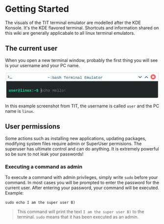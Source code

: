 # Getting Started
The visuals of the TIT terminal emulator are modelled after the KDE Konsole. It's the KDE flavored terminal. Shortcuts and information shared 
on this wiki are generally applicabale to all linux terminal emulators.  
## The current user
When you open a new terminal window, probably the first thing you will see is your username and your PC name.
<p align="center">
<img src="https://raw.githubusercontent.com/taha-mcp/terminal-wiki/master/Media/Terminal.png" width="500" align="">  
</p>
  
In this example screenshot from TIT, the username is called `user` and the PC name is `linux`. 

## User permissions
Some actions such as installing new applications, updating packages, modifying system files require admin or SuperUser permisions. The superuser has ultimate 
control and can do anything. It is extremely powerful so be sure to not leak your passwords!  
### Executing a command as admin
To execute a command with admin privileges, simply write `sudo` before your command. In most cases you will be prompted to enter the password for the current 
user. After entering your password, your command will be executed.
Example:
```
sudo echo I am the super user B)
```
> This command will print the text `I am the super user B)` to the terminal. `sudo` means that it has been executed as an admin.
